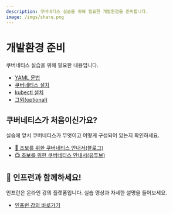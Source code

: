 ```yaml
---
description: 쿠버네티스 실습을 위해 필요한 개발환경을 준비합니다.
image: /imgs/share.png
---
```


# 개발환경 준비

쿠버네티스 실습을 위해 필요한 내용입니다.

- [YAML 문법](./yaml.md)
- [쿠버네티스 설치](./kubernetes-setup.md)
- [kubectl 설치](./kubectl-setup.md)
- [그외(optional)](./etc.md)

## 쿠버네티스가 처음이신가요?

실습에 앞서 쿠버네티스가 무엇이고 어떻게 구성되어 있는지 확인하세요.

- [📖 초보를 위한 쿠버네티스 안내서(블로그)](https://subicura.com/2019/05/19/kubernetes-basic-1.html)
- [📺 초보를 위한 쿠버네티스 안내서(유투브)](https://www.youtube.com/playlist?list=PLIUCBpK1dpsNf1m-2kiosmfn2nXfljQgb)

## 🌱 인프런과 함께하세요!

인프런은 온라인 강의 플랫폼입니다. 실습 영상과 자세한 설명을 들어보세요.

- [인프런 강의 바로가기](https://bit.ly/inflearn-k8s-link)
